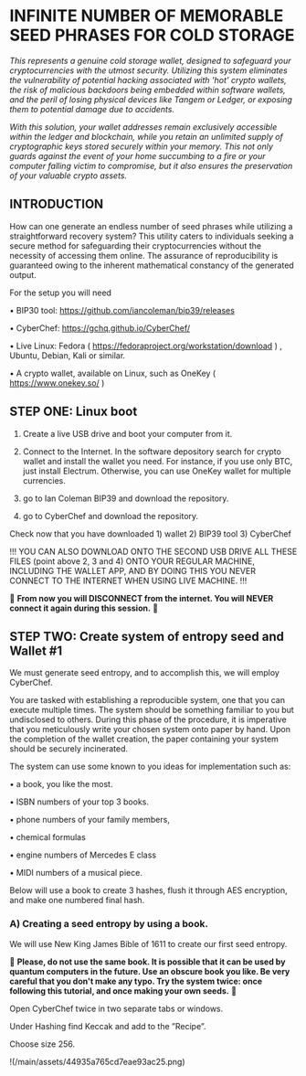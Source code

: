 # INFINITE NUMBER OF MEMORABLE SEED PHRASES FOR COLD STORAGE
_This represents a genuine cold storage wallet, designed to safeguard your cryptocurrencies with the utmost security. Utilizing this system eliminates the vulnerability of potential hacking associated with 'hot' crypto wallets, the risk of malicious backdoors being embedded within software wallets, and the peril of losing physical devices like Tangem or Ledger, or exposing them to potential damage due to accidents._
 
_With this solution, your wallet addresses remain exclusively accessible within the ledger and blockchain, while you retain an unlimited supply of cryptographic keys stored securely within your memory. This not only guards against the event of your home succumbing to a fire or your computer falling victim to compromise, but it also ensures the preservation of your valuable crypto assets._

## INTRODUCTION
How can one generate an endless number of seed phrases while utilizing a straightforward recovery system? This utility caters to individuals seeking a secure method for safeguarding their cryptocurrencies without the necessity of accessing them online. The assurance of reproducibility is guaranteed owing to the inherent mathematical constancy of the generated output.

For the setup you will need 

• BIP30 tool: https://github.com/iancoleman/bip39/releases

• CyberChef: https://gchq.github.io/CyberChef/

• Live Linux: Fedora ( https://fedoraproject.org/workstation/download ) , Ubuntu, Debian, Kali or similar.

• A crypto wallet, available on Linux, such as OneKey ( https://www.onekey.so/ )

## STEP ONE: Linux boot
1) Create a live USB drive and boot your computer from it. 

2) Connect to the Internet. In the software depository search for crypto wallet and install the wallet you need. For instance, if you use only BTC, just install Electrum. Otherwise, you can use OneKey wallet for multiple currencies.

3) go to Ian Coleman BIP39 and download the repository.

4) go to CyberChef and download the repository.

Check now that you have downloaded 1) wallet 2) BIP39 tool 3) CyberChef

!!! YOU CAN ALSO DOWNLOAD ONTO THE SECOND USB DRIVE ALL THESE FILES (point above 2, 3 and 4) ONTO YOUR REGULAR MACHINE, INCLUDING THE WALLET APP, AND BY DOING THIS YOU NEVER CONNECT TO THE INTERNET WHEN USING LIVE MACHINE. !!!

&#x1F534; **From now you will DISCONNECT from the internet. You will NEVER connect it again during this session.** &#x1F534;
## STEP TWO: Create system of entropy seed and Wallet #1
We must generate seed entropy, and to accomplish this, we will employ CyberChef.

You are tasked with establishing a reproducible system, one that you can execute multiple times. The system should be something familiar to you but undisclosed to others. During this phase of the procedure, it is imperative that you meticulously write your chosen system onto paper by hand. Upon the completion of the wallet creation, the paper containing your system should be securely incinerated.

The system can use some known to you ideas for implementation such as:

• a book, you like the most.

• ISBN numbers of your top 3 books.

• phone numbers of your family members,

• chemical formulas

• engine numbers of Mercedes E class

• MIDI numbers of a musical piece.

Below will use a book to create 3 hashes, flush it through AES encryption, and make one numbered final hash.
### A) Creating a seed entropy by using a book. 
We will use New King James Bible of 1611 to create our first seed entropy.

&#x1F534; **Please, do not use the same book. It is possible that it can be used by quantum computers in the future. Use an obscure book you like. Be very careful that you don't make any typo. Try the system twice: once following this tutorial, and once making your own seeds.** &#x1F534;

Open CyberChef twice in two separate tabs or windows.

Under Hashing find Keccak and add to the ”Recipe”.

Choose size 256.

!(/main/assets/44935a765cd7eae93ac25.png)
